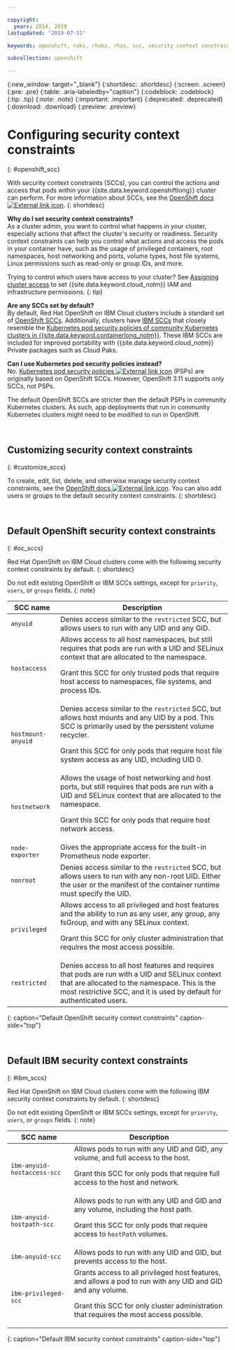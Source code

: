 ```yaml
---

copyright:
  years: 2014, 2019
lastupdated: "2019-07-31"

keywords: openshift, roks, rhoks, rhos, scc, security context constraint, psp

subcollection: openshift

---
```


{:new_window: target="_blank"}
{:shortdesc: .shortdesc}
{:screen: .screen}
{:pre: .pre}
{:table: .aria-labeledby="caption"}
{:codeblock: .codeblock}
{:tip: .tip}
{:note: .note}
{:important: .important}
{:deprecated: .deprecated}
{:download: .download}
{:preview: .preview}




# Configuring security context constraints
{: #openshift_scc}

With security context constraints (SCCs), you can control the actions and access that pods within your {{site.data.keyword.openshiftlong}} cluster can perform. For more information about SCCs, see the [OpenShift docs ![External link icon](../icons/launch-glyph.svg "External link icon")](https://docs.openshift.com/container-platform/3.11/admin_guide/manage_scc.html).
{: shortdesc}

**Why do I set security context constraints?**</br>
As a cluster admin, you want to control what happens in your cluster, especially actions that affect the cluster's security or readiness. Security context constraints can help you control what actions and access the pods in your container have, such as the usage of privileged containers, root namespaces, host networking and ports, volume types, host file systems, Linux permissions such as read-only or group IDs, and more.

Trying to control which users have access to your cluster? See [Assigning cluster access](/docs/openshift?topic=containers-users) to set {{site.data.keyword.cloud_notm}} IAM and infrastructure permissions.
{: tip}

**Are any SCCs set by default?**</br>
By default, Red Hat OpenShift on IBM Cloud clusters include a standard set of [OpenShift SCCs](#oc_sccs). Additionally, clusters have [IBM SCCs](#ibm_sccs) that closely resemble the [Kubernetes pod security policies of community Kubernetes clusters in {{site.data.keyword.containerlong_notm}}](/docs/containers?topic=containers-psp#ibm_psp). These IBM SCCs are included for improved portability with {{site.data.keyword.cloud_notm}} Private packages such as Cloud Paks.

**Can I use Kubernetes pod security policies instead?**</br>
No. [Kubernetes pod security policies ![External link icon](../icons/launch-glyph.svg "External link icon")](https://kubernetes.io/docs/concepts/policy/pod-security-policy/) (PSPs) are originally based on OpenShift SCCs. However, OpenShift 3.11 supports only SCCs, not PSPs.

The default OpenShift SCCs are stricter than the default PSPs in community Kubernetes clusters. As such, app deployments that run in community Kubernetes clusters might need to be modified to run in OpenShift.

<br />


## Customizing security context constraints
{: #customize_sccs}

To create, edit, list, delete, and otherwise manage security context constraints, see the [OpenShift docs ![External link icon](../icons/launch-glyph.svg "External link icon")](https://docs.openshift.com/container-platform/3.11/admin_guide/manage_scc.html). You can also add users or groups to the default security context constraints.
{: shortdesc}

<br />


## Default OpenShift security context constraints
{: #oc_sccs}

Red Hat OpenShift on IBM Cloud clusters come with the following security context constraints by default.
{: shortdesc}

Do not edit existing OpenShift or IBM SCCs settings, except for `priority`, `users`, or `groups` fields.
{: note}

|SCC name | Description |
|---------|-------------|
| `anyuid`| Denies access similar to the `restricted` SCC, but allows users to run with any UID and any GID.|
| `hostaccess`| Allows access to all host namespaces, but still requires that pods are run with a UID and SELinux context that are allocated to the namespace.<p class="important">Grant this SCC for only trusted pods that require host access to namespaces, file systems, and process IDs.</p>|
| `hostmount-anyuid` | Denies access similar to the `restricted` SCC, but allows host mounts and any UID by a pod. This SCC is primarily used by the persistent volume recycler.<p class="important">Grant this SCC for only pods that require host file system access as any UID, including UID 0.</p>|
| `hostnetwork`| Allows the usage of host networking and host ports, but still requires that pods are run with a UID and SELinux context that are allocated to the namespace.<p class="important">Grant this SCC for only pods that require host network access.</p>|
| `node-exporter`| Gives the appropriate access for the built-in Prometheus node exporter. |
| `nonroot`| Denies access similar to the `restricted` SCC, but allows users to run with any non-root UID. Either the user or the manifest of the container runtime must specify the UID.|
| `privileged`| Allows access to all privileged and host features and the ability to run as any user, any group, any fsGroup, and with any SELinux context.<p class="important">Grant this SCC for only cluster administration that requires the most access possible.</p>|
| `restricted`| Denies access to all host features and requires that pods are run with a UID and SELinux context that are allocated to the namespace. This is the most restrictive SCC, and it is used by default for authenticated users.|
{: caption="Default OpenShift security context constraints" caption-side="top"}

<br />


## Default IBM security context constraints
{: #ibm_sccs}

Red Hat OpenShift on IBM Cloud clusters come with the following IBM security context constraints by default.
{: shortdesc}

Do not edit existing OpenShift or IBM SCCs settings, except for `priority`, `users`, or `groups` fields.
{: note}

|SCC name | Description |
|---------|-------------|
| `ibm-anyuid-hostaccess-scc`| Allows pods to run with any UID and GID, any volume, and full access to the host.<p class="important">Grant this SCC for only pods that require full access to the host and network.</p>|
| `ibm-anyuid-hostpath-scc`| Allows pods to run with any UID and GID and any volume, including the host path.<p class="important">Grant this SCC for only pods that require access to `hostPath` volumes.</p>|
| `ibm-anyuid-scc` | Allows pods to run with any UID and GID, but prevents access to the host.|
| `ibm-privileged-scc`| Grants access to all privileged host features, and allows a pod to run with any UID and GID and any volume.<p class="important">Grant this SCC for only cluster administration that requires the most access possible.</p> |
{: caption="Default IBM security context constraints" caption-side="top"}
